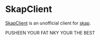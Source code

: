 # SkapClient

[SkapClient](https://nky5223.github.io/SkapClient) is an unofficial client for [skap](https://skap.io).

PUSHEEN YOUR FAT
NKY YOUR THE BEST

